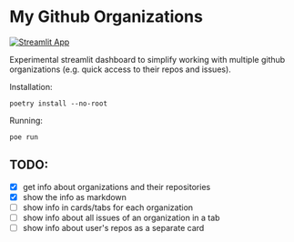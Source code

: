 # My Github Organizations

[![Streamlit App](https://static.streamlit.io/badges/streamlit_badge_black_white.svg)](https://insolor-my-gh-orgs.streamlit.app)

Experimental streamlit dashboard to simplify working with multiple github organizations (e.g. quick access to their repos and issues).

Installation:
```
poetry install --no-root
```
Running:
```
poe run
```

## TODO:

- [x] get info about organizations and their repositories
- [x] show the info as markdown
- [ ] show info in cards/tabs for each organization
- [ ] show info about all issues of an organization in a tab
- [ ] show info about user's repos as a separate card

